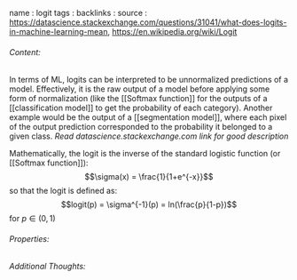 name : logit
tags : 
backlinks : 
source : https://datascience.stackexchange.com/questions/31041/what-does-logits-in-machine-learning-mean, https://en.wikipedia.org/wiki/Logit

###### Content:
In terms of ML, logits can be interpreted to be unnormalized predictions of a model. Effectively, it is the raw output of a model before applying some form of normalization (like the [[Softmax function]] for the outputs of a [[classification model]] to get the probability of each category). Another example would be the output of a [[segmentation model]], where each pixel of the output prediction corresponded to the probability it belonged to a given class.
*Read datascience.stackexchange.com link for good description*

Mathematically, the logit is the inverse of the standard logistic function (or [[Softmax function]]):$$\sigma(x) = \frac{1}{1+e^{-x}}$$ so that the logit is defined as: $$logit(p) = \sigma^{-1}(p) = ln(\frac{p}{1-p})$$ for $p \in (0,1)$

###### Properties:


###### Additional Thoughts:
